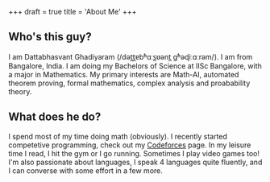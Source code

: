 +++
draft = true
title = 'About Me'
+++

## Who's this guy?

I am Dattabhasvant Ghadiyaram (/dət̪t̪ɐbʱɑːs̪ʋənt̪ ɡʱəɖiːɑːrəm/). I am from Bangalore, India. I am doing my Bachelors of Science at IISc Bangalore, with a major in Mathematics. My primary interests are Math-AI, automated theorem proving, formal mathematics, complex analysis and proabability theory.

## What does he do?

I spend most of my time doing math (obviously). I recently started competetive programming, check out my [Codeforces](https://codeforces.com/profile/databoss645) page. In my leisure time I read, I hit the gym or I go running. Sometimes I play video games too! I'm also passionate about languages, I speak 4 languages quite fluently, and I can converse with some effort in a few more.
